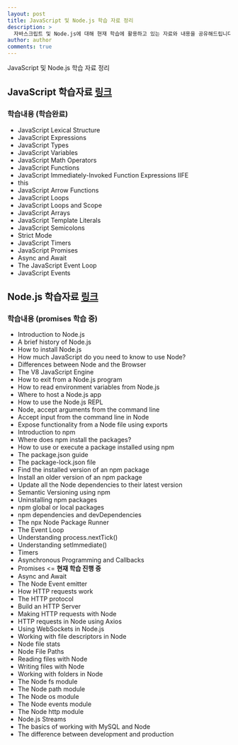 ```yaml
---
layout: post
title: JavaScript 및 Node.js 학습 자료 정리
description: >
  자바스크립트 및 Node.js에 대해 현재 학습에 활용하고 있는 자료와 내용을 공유해드립니다. 학습 정리는 <a href="https://sungwon-choi-29.github.io/study/2019-10-03-study_content/">다음</a>과 같이 하고 있습니다. 확인해 주시고 추가 학습방향에 대해서 가이드 해주시면 감사하겠습니다.
author: author
comments: true
---
```

JavaScript 및 Node.js 학습 자료 정리

## JavaScript 학습자료 <a href="https://flaviocopes.com/javascript/">링크</a>

### 학습내용 (학습완료)
* JavaScript Lexical Structure
* JavaScript Expressions
* JavaScript Types
* JavaScript Variables
* JavaScript Math Operators
* JavaScript Functions
* JavaScript Immediately-Invoked Function Expressions IIFE
* this
* JavaScript Arrow Functions
* JavaScript Loops
* JavaScript Loops and Scope
* JavaScript Arrays
* JavaScript Template Literals
* JavaScript Semicolons
* Strict Mode
* JavaScript Timers
* JavaScript Promises
* Async and Await
* The JavaScript Event Loop
* JavaScript Events


## Node.js 학습자료 <a href="https://medium.com/free-code-camp/the-definitive-node-js-handbook-6912378afc6e">링크</a>

### 학습내용 (promises 학습 중)
* Introduction to Node.js
* A brief history of Node.js
* How to install Node.js
* How much JavaScript do you need to know to use Node?
* Differences between Node and the Browser
* The V8 JavaScript Engine
* How to exit from a Node.js program
* How to read environment variables from Node.js
* Where to host a Node.js app
* How to use the Node.js REPL
* Node, accept arguments from the command line
* Accept input from the command line in Node
* Expose functionality from a Node file using exports
* Introduction to npm
* Where does npm install the packages?
* How to use or execute a package installed using npm
* The package.json guide
* The package-lock.json file
* Find the installed version of an npm package
* Install an older version of an npm package
* Update all the Node dependencies to their latest version
* Semantic Versioning using npm
* Uninstalling npm packages
* npm global or local packages
* npm dependencies and devDependencies
* The npx Node Package Runner
* The Event Loop
* Understanding process.nextTick()
* Understanding setImmediate()
* Timers
* Asynchronous Programming and Callbacks
* Promises  <= <b>현재 학습 진행 중</b>
* Async and Await
* The Node Event emitter
* How HTTP requests work
* The HTTP protocol
* Build an HTTP Server
* Making HTTP requests with Node
* HTTP requests in Node using Axios
* Using WebSockets in Node.js
* Working with file descriptors in Node
* Node file stats
* Node File Paths
* Reading files with Node
* Writing files with Node
* Working with folders in Node
* The Node fs module
* The Node path module
* The Node os module
* The Node events module
* The Node http module
* Node.js Streams
* The basics of working with MySQL and Node
* The difference between development and production
